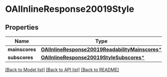 # OAIInlineResponse20019Style

## Properties
Name | Type | Description | Notes
------------ | ------------- | ------------- | -------------
**mainscores** | [**OAIInlineResponse20019ReadabilityMainscores***](OAIInlineResponse20019ReadabilityMainscores.md) |  | [optional] 
**subscores** | [**OAIInlineResponse20019StyleSubscores***](OAIInlineResponse20019StyleSubscores.md) |  | [optional] 

[[Back to Model list]](../README.md#documentation-for-models) [[Back to API list]](../README.md#documentation-for-api-endpoints) [[Back to README]](../README.md)


